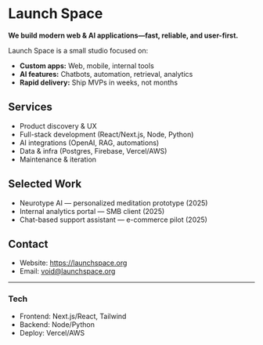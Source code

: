 # Launch Space

**We build modern web & AI applications—fast, reliable, and user-first.**

Launch Space is a small studio focused on:
- **Custom apps:** Web, mobile, internal tools
- **AI features:** Chatbots, automation, retrieval, analytics
- **Rapid delivery:** Ship MVPs in weeks, not months

## Services
- Product discovery & UX
- Full-stack development (React/Next.js, Node, Python)
- AI integrations (OpenAI, RAG, automations)
- Data & infra (Postgres, Firebase, Vercel/AWS)
- Maintenance & iteration

## Selected Work
- Neurotype AI — personalized meditation prototype (2025)
- Internal analytics portal — SMB client (2025)
- Chat-based support assistant — e-commerce pilot (2025)

## Contact
- Website: https://launchspace.org
- Email: void@launchspace.org

---

### Tech
- Frontend: Next.js/React, Tailwind
- Backend: Node/Python
- Deploy: Vercel/AWS
